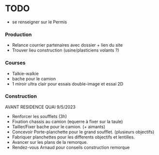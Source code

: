 # TODO

- se renseigner sur le Permis

### Production

- Relance courrier partenaires avec dossier + lien du site
- Trouver lieu construction (usine/plasticiens volants ?)

### Courses

- Talkie-walkie 
- bache pour le camion
- 1 miroir ultra clair pour essais double-image et essai 2D

### Construction

AVANT RESIDENCE QUAI 9/5/2023
- Renforcer les soufflets (3h)
- Fixation chassis au camion (equerre à fixer sur la taule)
- Tailler/Fixer bache pour le camion. (+ aimants)
- Concevoir Porte-planchette pour le grand soufflet. (plusieurs objectifs)
- Fabriquer planchettes pour les differents objectifs et lentilles.
- Avancer sur les plans de la remorque.
- Rendez-vous Arnaud pour conseils construction remorque
